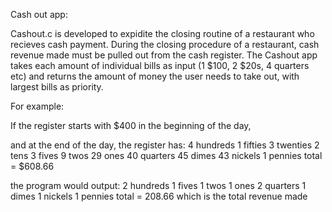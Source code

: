 Cash out app:

Cashout.c is developed to expidite the closing routine of a restaurant who recieves cash payment. 
During the closing procedure of a restaurant, cash revenue made must be pulled out from the cash register.
The Cashout app takes each amount of individual bills as input (1 $100, 2 $20s, 4 quarters etc) and returns the amount of
money the user needs to take out, with largest bills as priority. 

For example:

If the register starts with $400 in the beginning of the day,

and at the end of the day, the register has:
4 hundreds
1 fifties
3 twenties
2 tens
3 fives
9 twos
29 ones
40 quarters
45 dimes
43 nickels
1 pennies
total = $608.66

the program would output:
2 hundreds
1 fives
1 twos
1 ones
2 quarters
1 dimes
1 nickels
1 pennies
total = 208.66
which is the total revenue made
